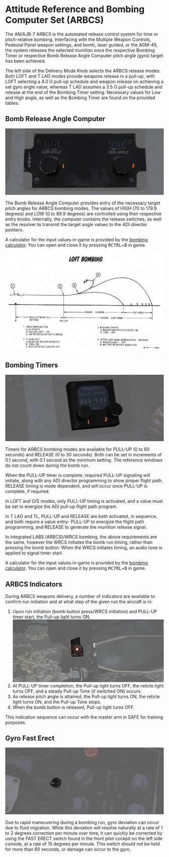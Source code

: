 # Attitude Reference and Bombing Computer Set (ARBCS)

The AN/AJB-7 ARBCS is the automated release control system for time or
pitch-relative bombing. Interfacing with the Multiple Weapon Controls, Pedestal
Panel weapon settings, and bomb, laser guided, or the AGM-45, the system
releases the selected munition once the respective Bombing Timer or respective
Bomb Release Angle Computer pitch angle (gyro) target has been achieved.

The left side of the Delivery Mode Knob selects the ARBCS release modes. Both
LOFT and T LAD modes provide weapons release in a pull-up, with LOFT selecting a
4.0 G pull-up schedule and weapon release on achieving a set gyro angle value,
whereas T LAD assumes a 3.5 G pull-up schedule and release at the end of the
Bombing Timer setting. Necessary values for Low and High angle, as well as the
Bombing Timer are found on the provided tables.

## Bomb Release Angle Computer

![wso_bomb_release_angle](../../img/wso_release_angle.jpg)

The Bomb Release Angle Computer provides entry of the necessary target pitch
angles for ARBCS bombing modes. The values of HIGH (70 to 179.9 degrees) and LOW
(0 to 89.9 degrees) are controlled using their respective entry knobs.
Internally, the computer contains the release switches, as well as the resolver
to transmit the target angle values to the ADI director pointers.

A calculator for the input values in-game is provided by
the [bombing calculator](../../dcs/bombing_computer.md). You can open and close it by pressing
<kbd>RCTRL</kbd>+<kbd>B</kbd> in game.

![manual_loft_diagram](../../img/loft.jpg)

## Bombing Timers

![wso_bomb_release_timer](../../img/wso_bombing_timer.jpg)

Timers for ARBCS bombing modes are available for PULL-UP (0 to 60 seconds) and
RELEASE (0 to 30 seconds). Both can be set in increments of 0.1 second, with 0.1
second as the minimum setting. The reference windows do not count down during
the bomb run.

When the PULL-UP timer is complete, required PULL-UP signaling will initiate,
along with any ADI director programming to show proper flight path. RELEASE
timing is mode dependent, and will occur once PULL-UP is complete, if required.

In LOFT and O/S modes, only PULL-UP timing is activated, and a value must be set
to energize the ADI pull-up flight path program.

In T LAD and TL, PULL-UP and RELEASE are both activated, in sequence, and both
require a value entry- PULL-UP to energize the flight path programming, and
RELEASE to generate the munition release signal.

In integrated LABS (ARBCS)/WRCS bombing, the above requirements are the same,
however the WRCS initiates the bomb run timing, rather than pressing the bomb
button. When the WRCS initiates timing, an audio tone is applied to signal timer
start.

A calculator for the input values in-game is provided by
the [bombing calculator](../../dcs/bombing_computer.md). You can open and close it by pressing
<kbd>RCTRL</kbd>+<kbd>B</kbd> in game.

## ARBCS Indicators

During ARBCS weapons delivery, a number of indicators are available to confirm
run initiation and at what step of the given run the aircraft is in:

1. Upon run initiation (bomb button press/WRCS initiation) and PULL-UP timer
   start, the Pull-up light turns ON.
   ![pilot_pull_up_timer](../../img/pilot_pull_up_light.jpg)
2. At PULL-UP timer completion, the Pull-up light turns OFF, the reticle light
   turns OFF, and a steady Pull-up Tone (if switched ON) occurs.
3. As release pitch angle is attained, the Pull-up light turns ON, the reticle
   light turns ON, and the Pull-up Tone stops.
4. When the bomb button is released, Pull-up light turns OFF.

This indication sequence can occur with the master arm in SAFE for training
purposes.

## Gyro Fast Erect

![pilot_gyro_fast_erect](../../img/pilot_fast_erect.jpg)

Due to rapid maneuvering during a bombing run, gyro deviation can occur due to
fluid migration. While this deviation will resolve naturally at a rate of 1 to 2
degrees correction per minute over time, it can quickly be corrected by using the
FAST ERECT switch found in the front pilot cockpit on the left side console, at
a rate of 15 degrees per minute. This switch should not be held for more than 60
seconds, or damage can occur to the gyro.
